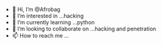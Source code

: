 - 👋 Hi, I’m @Afrobag
- 👀 I’m interested in ...hacking
- 🌱 I’m currently learning ...python
- 💞️ I’m looking to collaborate on ...hacking and penetration
- 📫 How to reach me ...

<!---
Afrobag/Afrobag is a ✨ special ✨ repository because its `README.md` (this file) appears on your GitHub profile.
You can click the Preview link to take a look at your changes.
--->

